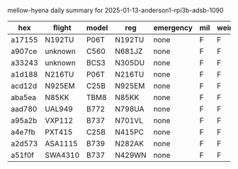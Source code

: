 mellow-hyena daily summary for 2025-01-13-anderson1-rpi3b-adsb-1090

|hex|flight|model|reg|emergency|mil|weirdo|
|--|--|--|--|--|--|--|
|a17155|N192TU|P06T|N192TU|none|F|F|
|a907ce|unknown|C560|N681JZ|none|F|F|
|a33243|unknown|BCS3|N305DU|none|F|F|
|a1d188|N216TU|P06T|N216TU|none|F|F|
|acd12d|N925EM|C25B|N925EM|none|F|F|
|aba5ea|N85KK|TBM8|N85KK|none|F|F|
|aad780|UAL949|B772|N798UA|none|F|F|
|a95a2b|VXP112|B737|N701VL|none|F|F|
|a4e7fb|PXT415|C25B|N415PC|none|F|F|
|a2d573|ASA1115|B739|N282AK|none|F|F|
|a51f0f|SWA4310|B737|N429WN|none|F|F|
